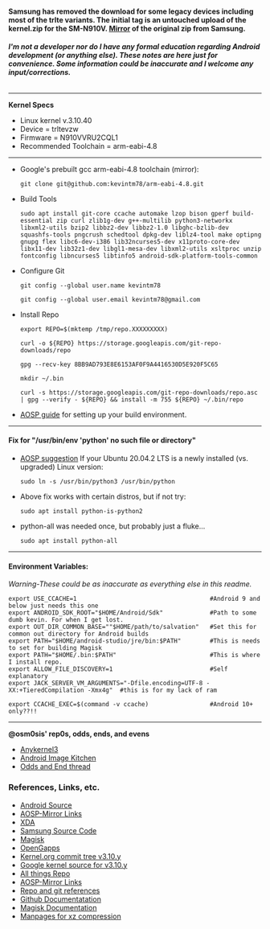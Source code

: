 #### Samsung has removed the download for some legacy devices including most of the trlte variants. The initial tag is an untouched upload of the kernel.zip for the SM-N910V. [Mirror](https://www.androidfilehost.com/?fid=14943124697586354076) of the original zip from Samsung.

###### ***I'm not a developer nor do I have any formal education regarding Android development (or anything else). These notes are here just for convenience. Some information could be inaccurate and I welcome any input/corrections.***
___________________________________________________________________________________________________________________________________________________________

**Kernel Specs**
* Linux kernel v.3.10.40
* Device = trltevzw
* Firmware = N910VVRU2CQL1
* Recommended Toolchain = arm-eabi-4.8
__________________________________________________________________________________________________________________________________________________________

* Google's prebuilt gcc arm-eabi-4.8 toolchain (mirror):

      git clone git@github.com:kevintm78/arm-eabi-4.8.git

* Build Tools

      sudo apt install git-core ccache automake lzop bison gperf build-essential zip curl zlib1g-dev g++-multilib python3-networkx libxml2-utils bzip2 libbz2-dev libbz2-1.0 libghc-bzlib-dev squashfs-tools pngcrush schedtool dpkg-dev liblz4-tool make optipng gnupg flex libc6-dev-i386 lib32ncurses5-dev x11proto-core-dev libx11-dev lib32z1-dev libgl1-mesa-dev libxml2-utils xsltproc unzip fontconfig libncurses5 libtinfo5 android-sdk-platform-tools-common

* Configure Git


      git config --global user.name kevintm78

      git config --global user.email kevintm78@gmail.com

* Install Repo

      export REPO=$(mktemp /tmp/repo.XXXXXXXXX)

      curl -o ${REPO} https://storage.googleapis.com/git-repo-downloads/repo

      gpg --recv-key 8BB9AD793E8E6153AF0F9A4416530D5E920F5C65

      mkdir ~/.bin

      curl -s https://storage.googleapis.com/git-repo-downloads/repo.asc | gpg --verify - ${REPO} && install -m 755 ${REPO} ~/.bin/repo

* [AOSP guide](https://source.android.com/setup/build/initializing) for setting up your build environment.
________________________________________________________________________________________________________________________________________________________

#### Fix for "/usr/bin/env 'python' no such file or directory"

* [AOSP suggestion](https://source.android.com/setup/build/downloading#initializing-a-repo-client)
  If your Ubuntu 20.04.2 LTS is a newly installed (vs. upgraded) Linux version:

      sudo ln -s /usr/bin/python3 /usr/bin/python

* Above fix works with certain distros, but if not try:

      sudo apt install python-is-python2

* python-all was needed once, but probably just a fluke...

      sudo apt install python-all
_________________________________________________________________________________________________________________________________________________________

#### Environment Variables:
  *Warning-These could be as inaccurate as everything else in this readme.*

    export USE_CCACHE=1                                     #Android 9 and below just needs this one
    export ANDROID_SDK_ROOT="$HOME/Android/Sdk"             #Path to some dumb kevin. For when I get lost.
    export OUT_DIR_COMMON_BASE=""$HOME/path/to/salvation"   #Set this for common out directory for Android builds
    export PATH="$HOME/android-studio/jre/bin:$PATH"        #This is needs to set for building Magisk
    export PATH="$HOME/.bin:$PATH"                          #This is where I install repo.
    export ALLOW_FILE_DISCOVERY=1                           #Self explanatory
    export JACK_SERVER_VM_ARGUMENTS="-Dfile.encoding=UTF-8 -XX:+TieredCompilation -Xmx4g"  #this is for my lack of ram

    export CCACHE_EXEC=$(command -v ccache)                 #Android 10+ only??!!
________________________________________________________________________________________________________________________________________________________

**@osm0sis' rep0s, odds, ends, and evens**
* [Anykernel3](https://github.com/osm0sis/AnyKernel3.git)
* [Android Image Kitchen](https://github.com/osm0sis/Android-Image-Kitchen.git)
* [Odds and End thread](https://forum.xda-developers.com/t/tools-zips-scripts-osm0sis-odds-and-ends-multiple-devices-platforms.2239421/)

### References, Links, etc.
* [Android Source](https://source.android.com/)
* [AOSP-Mirror Links](https://aosp-mirror.github.io/)
* [XDA](https://www.xda-developers.com/)
* [Samsung Source Code](https://opensource.samsung.com)
* [Magisk](https://github.com/topjohnwu/Magisk.git)
* [OpenGapps](https://github.com/opengapps/opengapps.git)
* [Kernel.org commit tree v3.10.y](https://git.kernel.org/pub/scm/linux/kernel/git/stable/linux.git/log/?h=linux-3.10.y)
* [Google kernel source for v3.10.y](https://kernel.googlesource.com/pub/scm/linux/kernel/git/stable/linux/+/refs/heads/linux-3.10.y)
* [All things Repo](https://gerrit.googlesource.com/git-repo/+/refs/heads/master/README.md)
* [AOSP-Mirror Links](https://aosp-mirror.github.io/)
* [Repo and git references](https://gerrit.googlesource.com/git-repo/+/refs/heads/master/docs/manifest-format.md#XML-File-Format)
* [Github Documentatation](https://docs.github.com)
* [Magisk Documentation](https://topjohnwu.github.io/Magisk)
* [Manpages for xz compression](http://http://manpages.org/xz)
